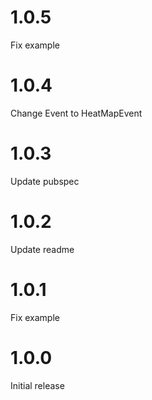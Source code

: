 # 1.0.5
Fix example

# 1.0.4
Change Event to HeatMapEvent

# 1.0.3
Update pubspec

# 1.0.2
Update readme

# 1.0.1
Fix example

# 1.0.0
Initial release